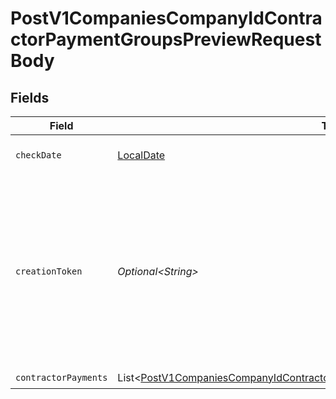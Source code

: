 # PostV1CompaniesCompanyIdContractorPaymentGroupsPreviewRequestBody


## Fields

| Field                                                                                                                                                                                  | Type                                                                                                                                                                                   | Required                                                                                                                                                                               | Description                                                                                                                                                                            | Example                                                                                                                                                                                |
| -------------------------------------------------------------------------------------------------------------------------------------------------------------------------------------- | -------------------------------------------------------------------------------------------------------------------------------------------------------------------------------------- | -------------------------------------------------------------------------------------------------------------------------------------------------------------------------------------- | -------------------------------------------------------------------------------------------------------------------------------------------------------------------------------------- | -------------------------------------------------------------------------------------------------------------------------------------------------------------------------------------- |
| `checkDate`                                                                                                                                                                            | [LocalDate](https://docs.oracle.com/javase/8/docs/api/java/time/LocalDate.html)                                                                                                        | :heavy_check_mark:                                                                                                                                                                     | The payment check date                                                                                                                                                                 | 2020-01-01                                                                                                                                                                             |
| `creationToken`                                                                                                                                                                        | *Optional\<String>*                                                                                                                                                                    | :heavy_minus_sign:                                                                                                                                                                     | Optional token used to make contractor payment group creation idempotent.  If provided, string must be unique for each group you intend to create.                                     | 1d532d13-8f61-4a57-ad3c-b5fac1c6e05e                                                                                                                                                   |
| `contractorPayments`                                                                                                                                                                   | List\<[PostV1CompaniesCompanyIdContractorPaymentGroupsPreviewContractorPayments](../../models/operations/PostV1CompaniesCompanyIdContractorPaymentGroupsPreviewContractorPayments.md)> | :heavy_check_mark:                                                                                                                                                                     | N/A                                                                                                                                                                                    |                                                                                                                                                                                        |